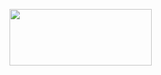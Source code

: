 <p>
  <img src = "https://github.com/Hitesh910/calculator_app/assets/154861495/12aeeffe-f32f-4e95-979d-eeafe0eb20c0"height="100"width="250"/>



</p>
